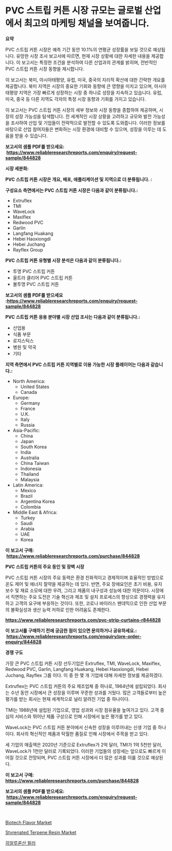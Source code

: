 <p><h1>PVC 스트립 커튼 시장 규모는 글로벌 산업에서 최고의 마케팅 채널을 보여줍니다.</h1></p><p><strong>요약</strong></p>
<p><p>PVC 스트립 커튼 시장은 예측 기간 동안 10.1%의 연평균 성장률을 보일 것으로 예상됩니다. 유망한 시장 조사 보고서에 따르면, 현재 시장 상황에 대한 자세한 내용을 제공합니다. 이 보고서는 특정한 조건을 분석하여 다른 산업과의 관계를 밝히며, 전반적인 PVC 스트립 커튼 시장 동향을 제시합니다.</p><p>이 보고서는 북미, 아시아태평양, 유럽, 미국, 중국의 지리적 확산에 대한 간략한 개요를 제공합니다. 북미 지역은 시장의 중요한 기회와 동향에 큰 영향을 미치고 있으며, 아시아태평양 지역은 가장 빠르게 성장하는 시장 중 하나로 성장을 지속하고 있습니다. 유럽, 미국, 중국 등 다른 지역도 각자의 특정 시장 동향과 기회를 가지고 있습니다.</p><p>이 보고서는 PVC 스트립 커튼 시장의 세부 정보와 시장 동향을 종합하여 제공하며, 시장의 성장 가능성을 탐색합니다. 전 세계적인 시장 상황을 고려하고 규모와 발전 가능성을 조사하여 산업 및 기업들이 전략적으로 발전할 수 있도록 도와줍니다. 이러한 정보를 바탕으로 산업 참여자들은 변화하는 시장 환경에 대비할 수 있으며, 성장을 이루는 데 도움을 받을 수 있습니다.</p></p>
<p><strong>보고서의 샘플 PDF를 받으세요: &nbsp;<a href="https://www.reliableresearchreports.com/enquiry/request-sample/844828">https://www.reliableresearchreports.com/enquiry/request-sample/844828</a></strong></p>
<p><strong>시장 세분화:</strong></p>
<p><strong> PVC 스트립 커튼 시장은 개요, 배포, 애플리케이션 및 지역으로 더 분류됩니다. :</strong></p>
<p><strong>구성요소 측면에서는 PVC 스트립 커튼 시장은 다음과 같이 분류됩니다.:</strong></p>
<p><ul><li>Extruflex</li><li>TMI</li><li>WaveLock</li><li>Maxiflex</li><li>Redwood PVC</li><li>Garlin</li><li>Langfang Huakang</li><li>Hebei Haoxiongdi</li><li>Hebei Juchang</li><li>Rayflex Group</li></ul></p>
<p><strong> PVC 스트립 커튼 유형별 시장 분석은 다음과 같이 분류됩니다.:</strong></p>
<p><ul><li>투명 PVC 스트립 커튼</li><li>울트라 클리어 PVC 스트립 커튼</li><li>불투명 PVC 스트립 커튼</li></ul></p>
<p><strong>보고서의 샘플 PDF를 받으세요 :<a href="https://www.reliableresearchreports.com/enquiry/request-sample/844828">https://www.reliableresearchreports.com/enquiry/request-sample/844828</a></strong></p>
<p><strong> PVC 스트립 커튼 응용 분야별 시장 산업 조사는 다음과 같이 분류됩니다.:</strong></p>
<p><ul><li>산업용</li><li>식품 부문</li><li>로지스틱스</li><li>병원 및 약국</li><li>기타</li></ul></p>
<p><strong>지역 측면에서 PVC 스트립 커튼 지역별로 이용 가능한 시장 플레이어는 다음과 같습니다.:</strong></p>
<p><ul>
    <li>
        North America:
        <ul>
            <li>United States</li>
            <li>Canada</li>
        </ul>
    </li>
    <li>
        Europe:
        <ul>
            <li>Germany</li>
            <li>France</li>
            <li>U.K.</li>
            <li>Italy</li>
            <li>Russia</li>
        </ul>
    </li>
    <li>
        Asia-Pacific:
        <ul>
            <li>China</li>
            <li>Japan</li>
            <li>South Korea</li>
            <li>India</li>
            <li>Australia</li>
            <li>China Taiwan</li>
            <li>Indonesia</li>
            <li>Thailand</li>
            <li>Malaysia</li>
        </ul>
    </li>
    <li>
        Latin America:
        <ul>
            <li>Mexico</li>
            <li>Brazil</li>
            <li>Argentina Korea</li>
            <li>Colombia</li>
        </ul>
    </li>
    <li>
        Middle East & Africa:
        <ul>
            <li>Turkey</li>
            <li>Saudi</li>
            <li>Arabia</li>
            <li>UAE</li>
            <li>Korea</li>
        </ul>
    </li>
    </ul></p>
<p><strong>이 보고서 구매: &nbsp;<a href="https://www.reliableresearchreports.com/purchase/844828">https://www.reliableresearchreports.com/purchase/844828</a></strong></p>
<p><strong>PVC 스트립 커튼의 주요 동인 및 장벽 시장</strong></p>
<p><p>PVC 스트립 커튼 시장의 주요 동력은 환경 친화적이고 경제적이며 효율적인 방법으로 온도 제어 및 에너지 절약을 제공하는 데 있다. 반면, 주요 장애요인은 초기 비용, 유지 보수 및 재료 소모에 대한 우려, 그리고 제품의 내구성과 성능에 대한 의문이다. 시장에서 직면하는 주요 도전은 기술 혁신과 제조 및 설치 프로세스의 향상으로 경쟁력을 유지하고 고객의 요구에 부응하는 것이다. 또한, 코로나 바이러스 팬데믹으로 인한 산업 부문의 불확실성과 생산 능력 저하로 인한 어려움도 존재한다.</p></p>
<p><strong><a href="https://www.reliableresearchreports.com/pvc-strip-curtains-r844828">https://www.reliableresearchreports.com/pvc-strip-curtains-r844828</a></strong></p>
<p><strong>이 보고서를 구매하기 전에 궁금한 점이 있으면 문의하거나 공유하세요.: &nbsp;<a href="https://www.reliableresearchreports.com/enquiry/pre-order-enquiry/844828">https://www.reliableresearchreports.com/enquiry/pre-order-enquiry/844828</a></strong></p>
<p><strong>경쟁 구도</strong></p>
<p><p>가장 큰 PVC 스트립 커튼 시장 선두기업은 Extruflex, TMI, WaveLock, Maxiflex, Redwood PVC, Garlin, Langfang Huakang, Hebei Haoxiongdi, Hebei Juchang, Rayflex 그룹 이다. 이 중 한 몇 개 기업에 대해 자세한 정보를 제공하겠다.</p><p>Extruflex는 PVC 스트립 커튼의 주요 제조업체 중 하나로, 1964년에 설립되었다. 회사는 수년 동안 시장에서 큰 성장을 이루며 꾸준한 성과를 거뒀다. 많은 고객들로부터 높은 평가를 받는 회사는 현재 세계적으로 널리 알려진 기업 중 하나이다.</p><p>TMI는 1988년에 설립된 기업으로, 영업 성과와 시장 점유율을 높여가고 있다. 고객 중심의 서비스와 뛰어난 제품 구성으로 인해 시장에서 높은 평가를 받고 있다.</p><p>WaveLock는 PVC 스트립 커튼 분야에서 신속한 성장을 이루어내는 신생 기업 중 하나이다. 회사의 혁신적인 제품과 탁월한 품질로 인해 시장에서 주목을 받고 있다.</p><p>세 기업의 매출액은 2020년 기준으로 Extruflex가 2억 달러, TMI가 1억 5천만 달러, WaveLock가 1천만 달러로 기록되었다. 이러한 기업들의 성장세는 앞으로도 빠르게 이어질 것으로 전망되며, PVC 스트립 커튼 시장에서 더 많은 성과를 이룰 것으로 예상된다.</p></p>
<p><strong>이 보고서 구매: &nbsp; <a href="https://www.reliableresearchreports.com/purchase/844828">https://www.reliableresearchreports.com/purchase/844828</a></strong></p>
<p><strong>보고서의 샘플 PDF를 받으세요: &nbsp;<a href="https://www.reliableresearchreports.com/enquiry/request-sample/844828">https://www.reliableresearchreports.com/enquiry/request-sample/844828</a></strong><strong></strong></p>
<p>&nbsp;</p>
<p><p><a href="https://github.com/ChiragRP21/Market-Research-Report-List-4/blob/main/biotech-flavor-market.md">Biotech Flavor Market</a></p><p><a href="https://artistic-helicopter-ca9.notion.site/Styrenated-Terpene-Resin-Market-Provides-Detailed-Segmentation-of-this-Market-based-on-Type-Applica-2cfb12c4b21342238e029381a34fe638">Styrenated Terpene Resin Market</a></p><p><a href="https://github.com/bvubpqd5241630/Market-Research-Report-List-1/blob/main/513412617599.md">히알루론산 필러</a></p></p>
